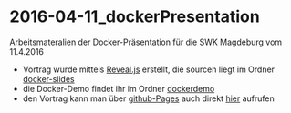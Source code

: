 # 2016-04-11_dockerPresentation
Arbeitsmateralien der Docker-Präsentation für die SWK Magdeburg vom 11.4.2016

* Vortrag wurde mittels [Reveal.js](https://github.com/hakimel/reveal.js/) erstellt, die sourcen liegt im Ordner [docker-slides](https://github.com/swkMagdeburg/2016-04-11_dockerPresentation/tree/master/2016-04-14%20docker-slides)
* die Docker-Demo findet ihr im Ordner [dockerdemo](https://github.com/swkMagdeburg/2016-04-11_dockerPresentation/tree/master/dockerdemo)
* den Vortrag kann man über [github-Pages](https://help.github.com/categories/github-pages-basics/) auch direkt [hier](http://swkmagdeburg.github.io/2016-04-11_dockerPresentation) aufrufen
